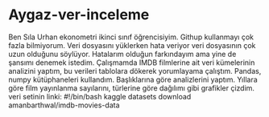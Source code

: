 # Aygaz-ver-inceleme
Ben Sıla Urhan ekonometri ikinci sınıf öğrencisiyim. Githup kullanmayı çok fazla bilmiyorum. Veri dosyasını yüklerken hata veriyor veri dosyasının çok uzun olduğunu söylüyor.
Hatalarım olduğun farkındayım ama yine de şansımı denemek istedim.
Çalışmamda IMDB filmlerine ait veri kümelerinin analizini yaptım, bu verileri tablolara dökerek yorumlayama çalıştım. 
Pandas, numpy kütüphaneleri kullandım. Başlıklarına göre analizlerini yaptım. Yıllara göre film yayınlanma sayılarını, türlerine göre dağılımı gibi grafikler çizdim.
veri setinin linki: #!/bin/bash kaggle datasets download amanbarthwal/imdb-movies-data
